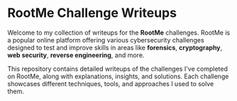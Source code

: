 
# RootMe Challenge Writeups

Welcome to my collection of writeups for the **RootMe** challenges. RootMe is a popular online platform offering various cybersecurity challenges designed to test and improve skills in areas like **forensics**, **cryptography**, **web security**, **reverse engineering**, and more.

This repository contains detailed writeups of the challenges I've completed on RootMe, along with explanations, insights, and solutions. Each challenge showcases different techniques, tools, and approaches I used to solve them.


